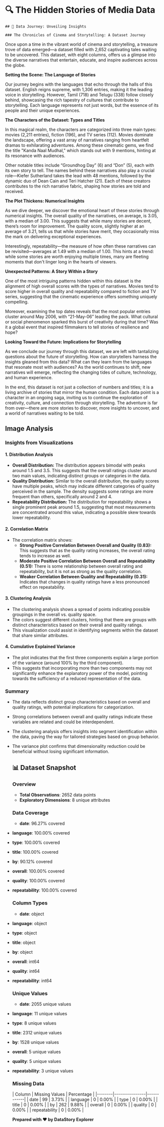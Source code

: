 # 🔍 The Hidden Stories of Media Data

    ## 📖 Data Journey: Unveiling Insights

    ### The Chronicles of Cinema and Storytelling: A Dataset Journey

Once upon a time in the vibrant world of cinema and storytelling, a treasure trove of data emerged—a dataset filled with 2,652 captivating tales waiting to be uncovered. This dataset, with eight columns, offers us a glimpse into the diverse narratives that entertain, educate, and inspire audiences across the globe.

**Setting the Scene: The Language of Stories**

Our journey begins with the languages that echo through the halls of this dataset. English reigns supreme, with 1,306 entries, making it the leading voice in storytelling. However, Tamil (718) and Telugu (338) follow closely behind, showcasing the rich tapestry of cultures that contribute to storytelling. Each language represents not just words, but the essence of its people and their unique experiences.

**The Characters of the Dataset: Types and Titles**

In this magical realm, the characters are categorized into three main types: movies (2,211 entries), fiction (196), and TV series (112). Movies dominate the landscape, offering a vast array of narratives ranging from heartfelt dramas to exhilarating adventures. Among these cinematic gems, we find the title "Kanda Naal Mudhal," which stands out with 9 mentions, hinting at its resonance with audiences. 

Other notable titles include “Groundhog Day” (6) and “Don” (5), each with its own story to tell. The names behind these narratives also play a crucial role—Kiefer Sutherland takes the lead with 48 mentions, followed by the dynamic duo of Dean Cain and Teri Hatcher (21). Each of these creators contributes to the rich narrative fabric, shaping how stories are told and received.

**The Plot Thickens: Numerical Insights**

As we dive deeper, we discover the emotional heart of these stories through numerical insights. The overall quality of the narratives, on average, is 3.05, with a median of 3.00. This suggests that while many stories are decent, there’s room for improvement. The quality score, slightly higher at an average of 3.21, tells us that while stories have merit, they occasionally miss the mark on delivering exceptional experiences.

Interestingly, repeatability—the measure of how often these narratives can be revisited—averages at 1.49 with a median of 1.00. This hints at a trend: while some stories are worth enjoying multiple times, many are fleeting moments that don't linger long in the hearts of viewers.

**Unexpected Patterns: A Story Within a Story**

One of the most intriguing patterns hidden within this dataset is the alignment of high overall scores with the types of narratives. Movies tend to score higher in overall quality and repeatability compared to fiction and TV series, suggesting that the cinematic experience offers something uniquely compelling. 

Moreover, examining the top dates reveals that the most popular entries cluster around May 2006, with “21-May-06” leading the pack. What cultural or social phenomenon sparked this burst of creativity during that time? Was it a global event that inspired filmmakers to tell stories of resilience and hope?

**Looking Toward the Future: Implications for Storytelling**

As we conclude our journey through this dataset, we are left with tantalizing questions about the future of storytelling. How can storytellers harness the insights gleaned from this data? What can they learn from the languages that resonate most with audiences? As the world continues to shift, new narratives will emerge, reflecting the changing tides of culture, technology, and human experience.

In the end, this dataset is not just a collection of numbers and titles; it is a living archive of stories that mirror the human condition. Each data point is a character in an ongoing saga, inviting us to continue the exploration of creativity, culture, and connection through storytelling. The adventure is far from over—there are more stories to discover, more insights to uncover, and a world of narratives waiting to be told.

## Image Analysis
### Insights from Visualizations

#### 1. Distribution Analysis
- **Overall Distribution:** The distribution appears bimodal with peaks around 1.5 and 3.5. This suggests that the overall ratings cluster around two main values, indicating distinct groups or categories in the data.
- **Quality Distribution:** Similar to the overall distribution, the quality scores have multiple peaks, which may indicate different categories of quality perceived in the sample. The density suggests some ratings are more frequent than others, specifically around 2 and 4.
- **Repeatability Distribution:** The distribution for repeatability shows a single prominent peak around 1.5, suggesting that most measurements are concentrated around this value, indicating a possible skew towards lower repeatability.

#### 2. Correlation Matrix
- The correlation matrix shows:
  - **Strong Positive Correlation Between Overall and Quality (0.83):** This suggests that as the quality rating increases, the overall rating tends to increase as well.
  - **Moderate Positive Correlation Between Overall and Repeatability (0.51):** There is some relationship between overall rating and repeatability, but it is not as strong as the quality correlation.
  - **Weaker Correlation Between Quality and Repeatability (0.31):** Indicates that changes in quality ratings have a less pronounced effect on repeatability.

#### 3. Clustering Analysis
- The clustering analysis shows a spread of points indicating possible groupings in the overall vs. quality space.
- The colors suggest different clusters, hinting that there are groups with distinct characteristics based on their overall and quality ratings.
- This visualization could assist in identifying segments within the dataset that share similar attributes.

#### 4. Cumulative Explained Variance
- The plot indicates that the first three components explain a large portion of the variance (around 100% by the third component).
- This suggests that incorporating more than two components may not significantly enhance the explanatory power of the model, pointing towards the sufficiency of a reduced representation of the data.

### Summary
- The data reflects distinct group characteristics based on overall and quality ratings, with potential implications for categorization.
- Strong correlations between overall and quality ratings indicate these variables are related and could be interdependent.
- The clustering analysis offers insights into segment identification within the data, paving the way for tailored strategies based on group behavior.
- The variance plot confirms that dimensionality reduction could be beneficial without losing significant information.

    ## 📊 Dataset Snapshot

    ### Overview
    - **Total Observations**: 2652 data points
    - **Exploratory Dimensions**: 8 unique attributes

    ### Data Coverage
    - **date**: 96.27% covered
- **language**: 100.00% covered
- **type**: 100.00% covered
- **title**: 100.00% covered
- **by**: 90.12% covered
- **overall**: 100.00% covered
- **quality**: 100.00% covered
- **repeatability**: 100.00% covered

    ### Column Types
    - **date**: object
- **language**: object
- **type**: object
- **title**: object
- **by**: object
- **overall**: int64
- **quality**: int64
- **repeatability**: int64

    ### Unique Values
    - **date**: 2055 unique values
- **language**: 11 unique values
- **type**: 8 unique values
- **title**: 2312 unique values
- **by**: 1528 unique values
- **overall**: 5 unique values
- **quality**: 5 unique values
- **repeatability**: 3 unique values

    ### Missing Data
    | Column | Missing Values | Percentage |
|--------|----------------|------------|
| date | 99 | 3.73% |
| language | 0 | 0.00% |
| type | 0 | 0.00% |
| title | 0 | 0.00% |
| by | 262 | 9.88% |
| overall | 0 | 0.00% |
| quality | 0 | 0.00% |
| repeatability | 0 | 0.00% |


    **Prepared with ❤️ by DataStory Explorer**
    